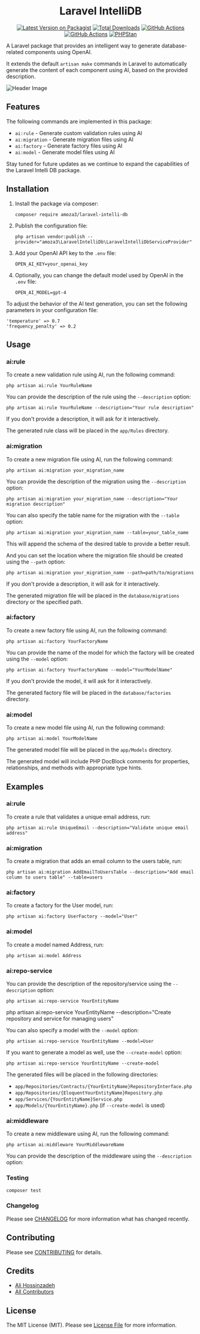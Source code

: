 <div align="center">

# Laravel IntelliDB

[![Latest Version on Packagist](https://img.shields.io/packagist/v/amoza3/laravel-intelli-db.svg?style=flat-square)](https://packagist.org/packages/amoza3/laravel-intelli-db)
[![Total Downloads](https://img.shields.io/packagist/dt/amoza3/laravel-intelli-db.svg?style=flat-square)](https://packagist.org/packages/amoza3/laravel-intelli-db)
[![GitHub Actions](https://img.shields.io/github/actions/workflow/status/amoza31992/laravel-intelli-db/tests.yml?branch=main&label=tests)](https://github.com/amoza31992/laravel-intelli-db/actions/workflows/tests.yml)
[![GitHub Actions](https://img.shields.io/github/actions/workflow/status/amoza31992/laravel-intelli-db/static-analysis.yml?branch=main&label=static-analysis)](https://github.com/amoza31992/laravel-intelli-db/actions/workflows/static-analysis.yml)
[![PHPStan](https://img.shields.io/badge/PHPStan-level%208-brightgreen.svg?style=flat)](https://phpstan.org/)

</div>

A Laravel package that provides an intelligent way to generate database-related components using OpenAI.

It extends the default `artisan make` commands in Laravel to automatically generate the content of each component using AI, based on the provided description.

![Header Image](./assets/header.png)

## Features

The following commands are implemented in this package:

- `ai:rule` - Generate custom validation rules using AI
- `ai:migration` - Generate migration files using AI
- `ai:factory` - Generate factory files using AI
- `ai:model` - Generate model files using AI

Stay tuned for future updates as we continue to expand the capabilities of the Laravel Intelli DB package.

## Installation

1. Install the package via composer:
    ```
    composer require amoza3/laravel-intelli-db
    ```

2. Publish the configuration file:
    ```
    php artisan vendor:publish --provider="amoza3\LaravelIntelliDb\LaravelIntelliDbServiceProvider"
    ```

3. Add your OpenAI API key to the `.env` file:
    ```
    OPEN_AI_KEY=your_openai_key
    ```

4. Optionally, you can change the default model used by OpenAI in the `.env` file:
    ```
   OPEN_AI_MODEL=gpt-4
    ```

To adjust the behavior of the AI text generation, you can set the following parameters in your configuration file:
```
'temperature' => 0.7
'frequency_penalty' => 0.2
```


## Usage

### ai:rule

To create a new validation rule using AI, run the following command:

```
php artisan ai:rule YourRuleName
```

You can provide the description of the rule using the `--description` option:

```
php artisan ai:rule YourRuleName --description="Your rule description"
```

If you don't provide a description, it will ask for it interactively.

The generated rule class will be placed in the `app/Rules` directory.

### ai:migration

To create a new migration file using AI, run the following command:

```
php artisan ai:migration your_migration_name
```

You can provide the description of the migration using the `--description` option:

```
php artisan ai:migration your_migration_name --description="Your migration description"
```

You can also specify the table name for the migration with the `--table` option:

```
php artisan ai:migration your_migration_name --table=your_table_name
```

This will append the schema of the desired table to provide a better result.

And you can set the location where the migration file should be created using the `--path` option:

```
php artisan ai:migration your_migration_name --path=path/to/migrations
```

If you don't provide a description, it will ask for it interactively.

The generated migration file will be placed in the `database/migrations` directory or the specified path.

### ai:factory

To create a new factory file using AI, run the following command:

```
php artisan ai:factory YourFactoryName
```

You can provide the name of the model for which the factory will be created using the `--model` option:

```
php artisan ai:factory YourFactoryName --model="YourModelName"
```

If you don't provide the model, it will ask for it interactively.

The generated factory file will be placed in the `database/factories` directory.

### ai:model

To create a new model file using AI, run the following command:

```
php artisan ai:model YourModelName
```

The generated model file will be placed in the `app/Models` directory.

The generated model will include PHP DocBlock comments for properties, relationships, and methods with appropriate type hints.

## Examples

### ai:rule

To create a rule that validates a unique email address, run:

```
php artisan ai:rule UniqueEmail --description="Validate unique email address"
```

### ai:migration

To create a migration that adds an email column to the users table, run:

```
php artisan ai:migration AddEmailToUsersTable --description="Add email column to users table" --table=users
```

### ai:factory

To create a factory for the User model, run:

```
php artisan ai:factory UserFactory --model="User"
```

### ai:model

To create a model named Address, run:

```
php artisan ai:model Address
```


### ai:repo-service


You can provide the description of the repository/service using the `--description` option:



```
php artisan ai:repo-service YourEntityName
```

php artisan ai:repo-service YourEntityName --description="Create repository and service for managing users"


You can also specify a model with the `--model` option:

```
php artisan ai:repo-service YourEntityName --model=User
```

If you want to generate a model as well, use the `--create-model` option:

```
php artisan ai:repo-service YourEntityName --create-model
```

The generated files will be placed in the following directories:
- `app/Repositories/Contracts/{YourEntityName}RepositoryInterface.php`
- `app/Repositories/{EloquentYourEntityName}Repository.php`
- `app/Services/{YourEntityName}Service.php`
- `app/Models/{YourEntityName}.php` (if `--create-model` is used)

### ai:middleware

To create a new middleware using AI, run the following command:

```
php artisan ai:middleware YourMiddlewareName
```

You can provide the description of the middleware using the `--description` option:



### Testing

```bash
composer test
```




### Changelog

Please see [CHANGELOG](CHANGELOG.md) for more information what has changed recently.

## Contributing

Please see [CONTRIBUTING](CONTRIBUTING.md) for details.

## Credits

- [Ali Hossinzadeh](https://github.com/amoza3)
- [All Contributors](../../contributors)

## License

The MIT License (MIT). Please see [License File](LICENSE.md) for more information.
